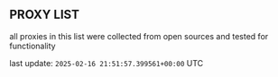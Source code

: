 ## PROXY LIST

all proxies in this list were collected from open sources and tested for functionality

last update: `2025-02-16 21:51:57.399561+00:00` UTC